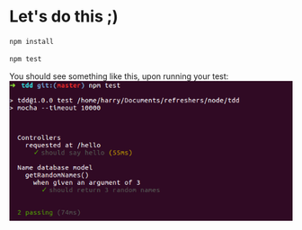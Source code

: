 # Let's do this ;)
```javascript
npm install
```

```javascript
npm test
```

You should see something like this, upon running your test:
![tdd](tdd.png)
